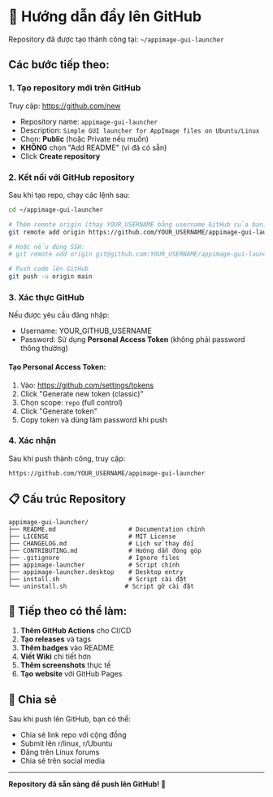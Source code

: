 # 🚀 Hướng dẫn đẩy lên GitHub

Repository đã được tạo thành công tại: `~/appimage-gui-launcher`

## Các bước tiếp theo:

### 1. Tạo repository mới trên GitHub

Truy cập: https://github.com/new

- Repository name: `appimage-gui-launcher`
- Description: `Simple GUI launcher for AppImage files on Ubuntu/Linux`
- Chọn: **Public** (hoặc Private nếu muốn)
- **KHÔNG** chọn "Add README" (vì đã có sẵn)
- Click **Create repository**

### 2. Kết nối với GitHub repository

Sau khi tạo repo, chạy các lệnh sau:

```bash
cd ~/appimage-gui-launcher

# Thêm remote origin (thay YOUR_USERNAME bằng username GitHub của bạn)
git remote add origin https://github.com/YOUR_USERNAME/appimage-gui-launcher.git

# Hoặc nếu dùng SSH:
# git remote add origin git@github.com:YOUR_USERNAME/appimage-gui-launcher.git

# Push code lên GitHub
git push -u origin main
```

### 3. Xác thực GitHub

Nếu được yêu cầu đăng nhập:
- Username: YOUR_GITHUB_USERNAME
- Password: Sử dụng **Personal Access Token** (không phải password thông thường)

#### Tạo Personal Access Token:
1. Vào: https://github.com/settings/tokens
2. Click "Generate new token (classic)"
3. Chọn scope: `repo` (full control)
4. Click "Generate token"
5. Copy token và dùng làm password khi push

### 4. Xác nhận

Sau khi push thành công, truy cập:
```
https://github.com/YOUR_USERNAME/appimage-gui-launcher
```

## 📋 Cấu trúc Repository

```
appimage-gui-launcher/
├── README.md                    # Documentation chính
├── LICENSE                      # MIT License
├── CHANGELOG.md                 # Lịch sử thay đổi
├── CONTRIBUTING.md              # Hướng dẫn đóng góp
├── .gitignore                   # Ignore files
├── appimage-launcher            # Script chính
├── appimage-launcher.desktop    # Desktop entry
├── install.sh                   # Script cài đặt
└── uninstall.sh                # Script gỡ cài đặt
```

## 🎯 Tiếp theo có thể làm:

1. **Thêm GitHub Actions** cho CI/CD
2. **Tạo releases** và tags
3. **Thêm badges** vào README
4. **Viết Wiki** chi tiết hơn
5. **Thêm screenshots** thực tế
6. **Tạo website** với GitHub Pages

## 📧 Chia sẻ

Sau khi push lên GitHub, bạn có thể:
- Chia sẻ link repo với cộng đồng
- Submit lên r/linux, r/Ubuntu
- Đăng trên Linux forums
- Chia sẻ trên social media

---

**Repository đã sẵn sàng để push lên GitHub! 🎉**
